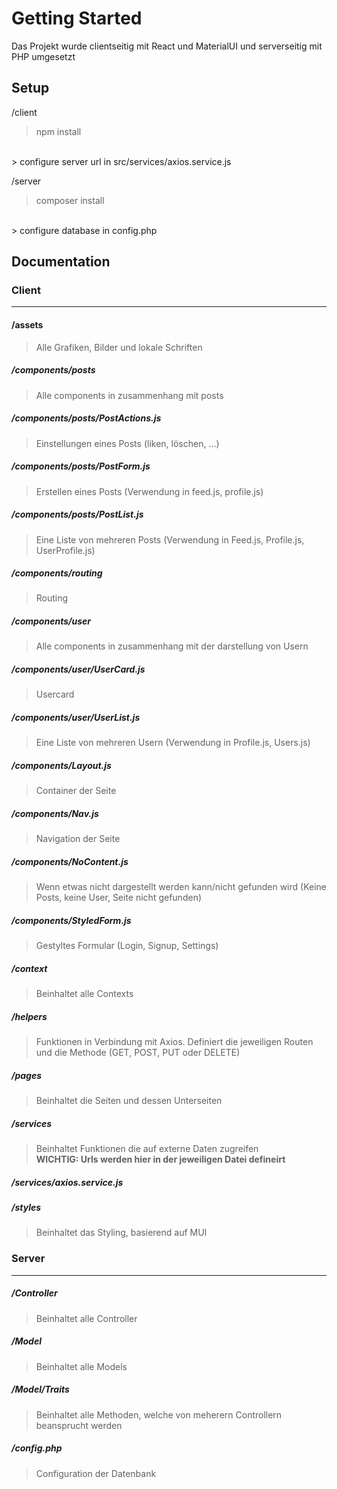 # Getting Started
Das Projekt wurde clientseitig mit React und MaterialUI und serverseitig mit PHP umgesetzt
## Setup

/client 
> npm install
<br>
> configure server url in src/services/axios.service.js

/server 
> composer install
<br>
> configure database in config.php

## Documentation
### Client
---
#### /assets
> Alle Grafiken, Bilder und lokale Schriften

##### /components/posts
> Alle components in zusammenhang mit posts
##### /components/posts/PostActions.js
> Einstellungen eines Posts (liken, löschen, ...)
##### /components/posts/PostForm.js
> Erstellen eines Posts (Verwendung in feed.js, profile.js)
##### /components/posts/PostList.js
> Eine Liste von mehreren Posts (Verwendung in Feed.js, Profile.js, UserProfile.js)
##### /components/routing
> Routing
##### /components/user
> Alle components in zusammenhang mit der darstellung von Usern
##### /components/user/UserCard.js
> Usercard
##### /components/user/UserList.js
> Eine Liste von mehreren Usern (Verwendung in Profile.js, Users.js)
##### /components/Layout.js
> Container der Seite
##### /components/Nav.js
> Navigation der Seite
##### /components/NoContent.js
> Wenn etwas nicht dargestellt werden kann/nicht gefunden wird (Keine Posts, keine User, Seite nicht gefunden)
##### /components/StyledForm.js
> Gestyltes Formular (Login, Signup, Settings)
##### /context
> Beinhaltet alle Contexts
##### /helpers
> Funktionen in Verbindung mit Axios. Definiert die jeweiligen Routen und die Methode (GET, POST, PUT oder DELETE)
##### /pages
> Beinhaltet die Seiten und dessen Unterseiten
##### /services
> Beinhaltet Funktionen die auf externe Daten zugreifen<br>
> **WICHTIG: Urls werden hier in der jeweiligen Datei defineirt**
##### /services/axios.service.js
##### /styles
> Beinhaltet das Styling, basierend auf MUI

### Server
---
##### /Controller
> Beinhaltet alle Controller
##### /Model
> Beinhaltet alle Models
##### /Model/Traits
> Beinhaltet alle Methoden, welche von meherern Controllern beansprucht werden 
##### /config.php
> Configuration der Datenbank
